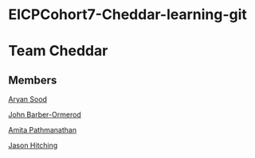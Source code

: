 # EICPCohort7-Cheddar-learning-git

# Team Cheddar

## Members
[Aryan Sood](aryan.md)

[John Barber-Ormerod](John_Barber_Ormerod.md)

[Amita Pathmanathan](amita-pathmanathan.md)

[Jason Hitching](jason-hitching.md)

